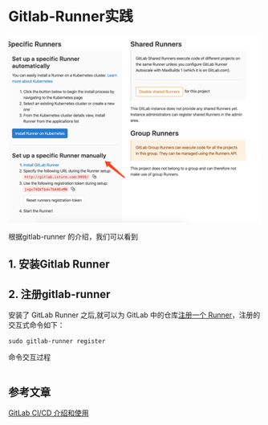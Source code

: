 # Gitlab-Runner实践

![image-20191220114358441](./img/image-20191220114358441.png)

根据gitlab-runner 的介绍，我们可以看到

## 1. 安装Gitlab Runner

## 2. 注册gitlab-runner

安装了 GitLab Runner 之后,就可以为 GitLab 中的仓库[注册一个 Runner](https://docs.gitlab.com/runner/register/index.html)，注册的交互式命令如下：

```
sudo gitlab-runner register
```

命令交互过程

```

```



## 参考文章

[GitLab CI/CD 介绍和使用](https://blinkfox.github.io/2018/11/22/ruan-jian-gong-ju/devops/gitlab-ci-jie-shao-he-shi-yong/)